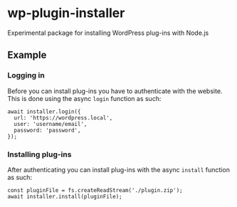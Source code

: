 # wp-plugin-installer
Experimental package for installing WordPress plug-ins with Node.js

## Example
### Logging in
Before you can install plug-ins you have to authenticate with the website. This is done using the async `login` function as such:
```
await installer.login({
  url: 'https://wordpress.local',
  user: 'username/email',
  password: 'password',
});
```

### Installing plug-ins
After authenticating you can install plug-ins with the async `install` function as such:
```
const pluginFile = fs.createReadStream('./plugin.zip');
await installer.install(pluginFile);
```
